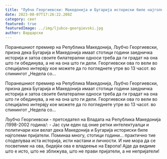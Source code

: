 ```yaml
---
title: "Лубчо Георгиевски: Македонија и Бугарија историски биле најголеми пријатели"
date: 2023-08-07T17:26:22.208Z
category: свет
featured: true
featuredImage: ../img/ljubco-georgievski.jpg
author: Вардарски
---
```

Поранешниот премиер на Република Македонија, Љубчо Георгиевски, призна дека Бугарија и Македонија имаат стотици години заедничка историја и затоа своите билатерални односи треба да ги градат на она што ги обединува, а не на она што ги дели. Георгиевски ова го вели во специјално интервју кое можете да го погледнете утре во 13 часот. во спинингот „Недела со...

Поранешниот премиер на Република Македонија, Љубчо Георгиевски, призна дека Бугарија и Македонија имаат стотици години заедничка историја и затоа своите билатерални односи треба да ги градат на она што ги обединува, а не на она што ги дели. Георгиевски ова го вели во специјално интервју кое можете да го погледнете утре во 13 часот. во спинингот „Недела со...

Љубчо Георгиевски - претседател на Владата на Република Македонија /1998-2002 година/: - Јас сум еден од оние ретки интелектуалци и политичари кои велат дека Македонија и Бугарија историски биле најголеми пријатели. Поминаа многу, стотици години... практично тие споделуваа иста историја, исти настани и личности. И ние мора да се посветиме на ова, бидејќи ова е владеење на Европа! Ајде да видиме што е исто, што не зближува, што не прави пријатели, а не непријатели!